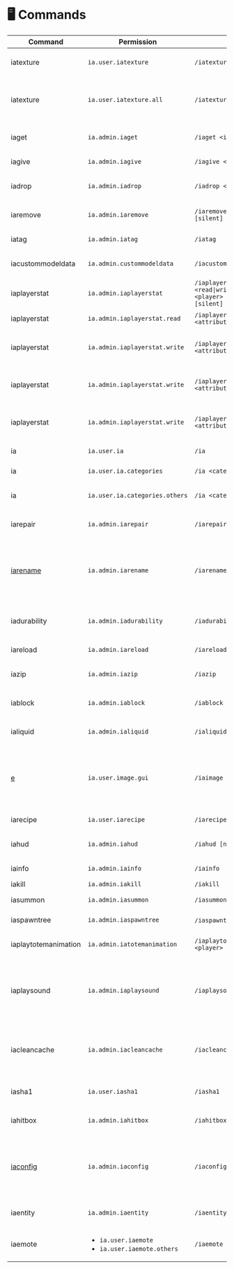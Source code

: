 # 🖥 Commands

<table><thead><tr><th width="159">Command</th><th>Permission</th><th width="256">Usage</th><th>Description</th></tr></thead><tbody><tr><td>iatexture</td><td><code>ia.user.iatexture</code></td><td><code>/iatexture</code></td><td>Force the client to reload resourcepack</td></tr><tr><td>iatexture</td><td><code>ia.user.iatexture.all</code></td><td><code>/iatexture [all|player]</code></td><td>Force the client to reload resourcepack (a player or everyone)</td></tr><tr><td>iaget</td><td><code>ia.admin.iaget</code></td><td><code>/iaget &#x3C;item> [amount]</code></td><td>Get custom item by namespaced id or by id</td></tr><tr><td>iagive</td><td><code>ia.admin.iagive</code></td><td><code>/iagive &#x3C;item> [amount] [silent]</code></td><td>Give custom item to player</td></tr><tr><td>iadrop</td><td><code>ia.admin.iadrop</code></td><td><code>/iadrop &#x3C;item> [amount]</code></td><td>Drop custom item at coords or at player location</td></tr><tr><td>iaremove</td><td><code>ia.admin.iaremove</code></td><td><code>/iaremove &#x3C;item> [amount] [silent]</code></td><td>Remove custom item from player inventory</td></tr><tr><td>iatag</td><td><code>ia.admin.iatag</code></td><td><code>/iatag</code></td><td>Shows custom item debug info</td></tr><tr><td>iacustommodeldata</td><td><code>ia.admin.custommodeldata</code></td><td><code>/iacustommodeldata</code></td><td>Shows custom item CustomModelData</td></tr><tr><td>iaplayerstat</td><td><code>ia.admin.iaplayerstat</code></td><td><code>/iaplayerstat &#x3C;read|write|increment|decrement> &#x3C;player> &#x3C;attribute> [value] [silent]</code></td><td>Access the command</td></tr><tr><td>iaplayerstat</td><td><code>ia.admin.iaplayerstat.read</code></td><td><code>/iaplayerstat &#x3C;read> &#x3C;player> &#x3C;attribute></code></td><td>Reads a custom player stat value</td></tr><tr><td>iaplayerstat</td><td><code>ia.admin.iaplayerstat.write</code></td><td><code>/iaplayerstat write &#x3C;player> &#x3C;attribute> &#x3C;value> [silent]</code></td><td>Set a custom player stat (and update HUD) value</td></tr><tr><td>iaplayerstat</td><td><code>ia.admin.iaplayerstat.write</code></td><td><code>/iaplayerstat increment &#x3C;player> &#x3C;attribute> &#x3C;amount> [silent]</code></td><td>Increment a custom player stat (and update HUD) value</td></tr><tr><td>iaplayerstat</td><td><code>ia.admin.iaplayerstat.write</code></td><td><code>/iaplayerstat decrement &#x3C;player> &#x3C;attribute> &#x3C;amount> [silent]</code></td><td>Decrement a custom player stat (and update HUD) value</td></tr><tr><td>ia</td><td><code>ia.user.ia</code></td><td><code>/ia</code></td><td>Opens items list GUI</td></tr><tr><td>ia</td><td><code>ia.user.ia.categories</code></td><td><code>/ia &#x3C;category></code></td><td>Opens an items category GUI</td></tr><tr><td>ia</td><td><code>ia.user.ia.categories.others</code></td><td><code>/ia &#x3C;category> [player]</code></td><td>Opens an items category GUI to other users</td></tr><tr><td>iarepair</td><td><code>ia.admin.iarepair</code></td><td><code>/iarepair</code></td><td>Repairs current item (vanilla or custom)</td></tr><tr><td><a href="iarename.md">iarename</a></td><td><code>ia.admin.iarename</code></td><td><code>/iarename &#x3C;name></code></td><td>Rename current item (vanilla or custom). Supports emojis (font_images) and ItemsAdder text-effects.</td></tr><tr><td>iadurability</td><td><code>ia.admin.iadurability</code></td><td><code>/iadurability</code></td><td>Modify durability of current item (vanilla or custom)</td></tr><tr><td>iareload</td><td><code>ia.admin.iareload</code></td><td><code>/iareload</code></td><td>Reloads configuration files</td></tr><tr><td>iazip</td><td><code>ia.admin.iazip</code></td><td><code>/iazip</code></td><td>Executes /iareload and generates pack file</td></tr><tr><td>iablock</td><td><code>ia.admin.iablock</code></td><td><code>/iablock</code></td><td>Show info about block you're looking at</td></tr><tr><td>ialiquid</td><td><code>ia.admin.ialiquid</code></td><td><code>/ialiquid [x] [y] [z]</code></td><td>Show info about liquid you're looking at</td></tr><tr><td><a href="iaimage.md">e</a></td><td><code>ia.user.image.gui</code></td><td><code>/iaimage</code></td><td>Show list of font images (emojis, huds...). Can also be used to send messages with emojis autocomplete.</td></tr><tr><td>iarecipe</td><td><code>ia.user.iarecipe</code></td><td><code>/iarecipe [item]</code></td><td>Show item recipe GUI</td></tr><tr><td>iahud</td><td><code>ia.admin.iahud</code></td><td><code>/iahud [name]</code></td><td>Force show/hide a HUD manually by namespaced id</td></tr><tr><td>iainfo</td><td><code>ia.admin.iainfo</code></td><td><code>/iainfo</code></td><td>Shows info about the plugin</td></tr><tr><td>iakill</td><td><code>ia.admin.iakill</code></td><td><code>/iakill</code></td><td>Kills custom mobs</td></tr><tr><td>iasummon</td><td><code>ia.admin.iasummon</code></td><td><code>/iasummon [amount]</code></td><td>Summons custom mobs</td></tr><tr><td>iaspawntree</td><td><code>ia.admin.iaspawntree</code></td><td><code>/iaspawntree</code> &#x3C;tree></td><td>Spawns a custom tree</td></tr><tr><td>iaplaytotemanimation</td><td><code>ia.admin.iatotemanimation</code></td><td><code>/iaplaytotemanimation &#x3C;totem> &#x3C;player></code></td><td>Shows a Totem Of Undying animation</td></tr><tr><td>iaplaysound</td><td><code>ia.admin.iaplaysound</code></td><td><code>/iaplaysound &#x3C;sound> &#x3C;player></code></td><td>Play itemsadder sounds. <br>Useful in console since vanilla /playsound is bugged in console.</td></tr><tr><td>iacleancache</td><td><code>ia.admin.iacleancache</code></td><td><code>/iacleancache</code></td><td>Cleans unused IDs from cache to allow them to be used by future added blocks / items.</td></tr><tr><td>iasha1</td><td><code>ia.user.iasha1</code></td><td><code>/iasha1</code></td><td>Calculates sha1 of the current resourcepack.</td></tr><tr><td>iahitbox</td><td><code>ia.admin.iahitbox</code></td><td><code>/iahitbox</code></td><td>Shows the hitbox of placed furnitures.</td></tr><tr><td><a href="iaconfig.md">iaconfig</a></td><td><code>ia.admin.iaconfig</code></td><td><code>/iaconfig</code></td><td>Main command to execute some operations on the plugin configurations.<br>Read <a href="iaconfig.md">here</a> for more info.</td></tr><tr><td>iaentity</td><td><code>ia.admin.iaentity</code></td><td><code>/iaentity</code></td><td>Main command to manage custom entities.</td></tr><tr><td>iaemote</td><td><ul><li><code>ia.user.iaemote</code></li><li><code>ia.user.iaemote.others</code></li></ul></td><td><code>/iaemote &#x3C;emote> [player]</code></td><td>Play custom player animation.</td></tr></tbody></table>



